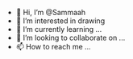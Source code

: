 - 👋 Hi, I’m @Sammaah
- 👀 I’m interested in drawing
- 🌱 I’m currently learning ...
- 💞️ I’m looking to collaborate on ...
- 📫 How to reach me ...

<!---
Sammaah/Sammaah is a ✨ special ✨ repository because its `README.md` (this file) appears on your GitHub profile.
You can click the Preview link to take a look at your changes.
--->
